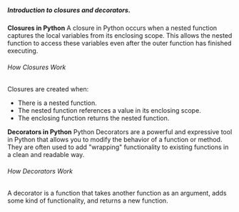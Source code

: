 ##### Introduction to closures and decorators.

**Closures in Python**
A closure in Python occurs when a nested function captures the local variables from its enclosing scope. 
This allows the nested function to access these variables even after the outer function has finished executing.

###### How Closures Work

Closures are created when:

- There is a nested function.
- The nested function references a value in its enclosing scope.
- The enclosing function returns the nested function.

**Decorators in Python**
Python Decorators are a powerful and expressive tool in Python that allows you to modify the behavior of a function or method.
 They are often used to add "wrapping" functionality to existing functions in a clean and readable way.

###### How Decorators Work
A decorator is a function that takes another function as an argument, adds some kind of functionality, and returns a new function.